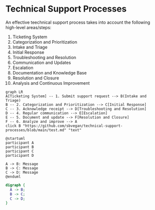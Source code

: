 # Technical Support Processes

An effective teechnical support process takes into account the following high-level areas/steps:

1. Ticketing System
2. Categorization and Prioritization
3. Intake and Triage
4. Initial Response
5. Troubleshooting and Resolution
6. Communication and Updates
7. Escalation
8. Documentation and Knowledge Base
9. Resolution and Closure
10. Analysis and Continuous Improvement

```mermaid
graph LR
A[Ticketing System] -- 1. Submit support request --> B(Intake and Triage)
B -- 2. Categorization and Prioritization --> C[Initial Response]
C -- 3. Acknowledge receipt --> D[Troubleshooting and Resolution]
D -- 4. Regular communication --> E[Escalation]
E -- 5. Document and update --> F[Resolution and Closure]
F -- 6. Analyze and improve --> A
click B "https://github.com/sbvegan/technical-support-processes/blob/main/test.md" "text"
```

```plantuml
@startuml
participant A
participant B
participant C
participant D

A -> B: Message
B -> C: Message
C -> D: Message
@enduml
```

```dot
digraph {
  A -> B;
  B -> C;
  C -> D;
}
```

